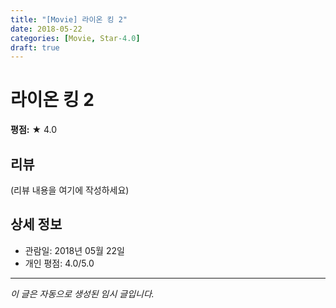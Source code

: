 ```yaml
---
title: "[Movie] 라이온 킹 2"
date: 2018-05-22
categories: [Movie, Star-4.0]
draft: true
---
```


# 라이온 킹 2

**평점:** ★ 4.0

## 리뷰

(리뷰 내용을 여기에 작성하세요)

## 상세 정보

- 관람일: 2018년 05월 22일
- 개인 평점: 4.0/5.0

---

*이 글은 자동으로 생성된 임시 글입니다.*
